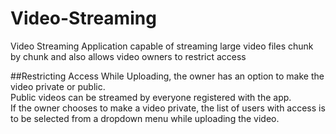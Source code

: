 # Video-Streaming
Video Streaming Application capable of streaming large video files chunk by chunk and also allows video owners to restrict access

##Restricting Access
While Uploading, the owner has an option to make the video private or public.  
Public videos can be streamed by everyone registered with the app.  
If the owner chooses to make a video private, the list of users with access is to be selected from a dropdown menu while uploading the video.
